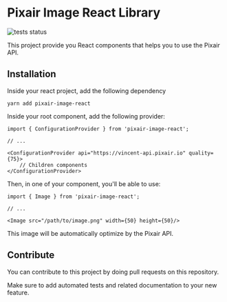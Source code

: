 # Pixair Image React Library

![tests status](https://github.com/pixair/pixair-image-react/actions/workflows/tests.yml/badge.svg)

This project provide you React components that helps you to use the Pixair API.

## Installation

Inside your react project, add the following dependency

```
yarn add pixair-image-react
```

Inside your root component, add the following provider:

```
import { ConfigurationProvider } from 'pixair-image-react';

// ...

<ConfigurationProvider api="https://vincent-api.pixair.io" quality={75}>
    // Children components
</ConfigurationProvider>
```

Then, in one of your component, you'll be able to use:

```
import { Image } from 'pixair-image-react';

// ...

<Image src="/path/to/image.png" width={50} height={50}/>
```

This image will be automatically optimize by the Pixair API.

## Contribute

You can contribute to this project by doing pull requests on this repository.

Make sure to add automated tests and related documentation to your new feature.
